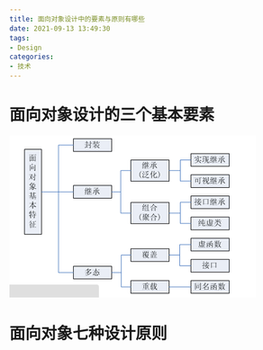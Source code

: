 ```yaml
---
title: 面向对象设计中的要素与原则有哪些
date: 2021-09-13 13:49:30
tags:
- Design
categories:
- 技术
---
```


# 面向对象设计的三个基本要素

![](Designprinciples/58e757d32da94.png)

# 面向对象七种设计原则
